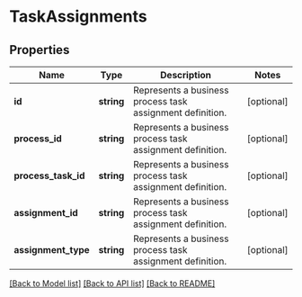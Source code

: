 # TaskAssignments

## Properties
Name | Type | Description | Notes
------------ | ------------- | ------------- | -------------
**id** | **string** | Represents a business process task assignment definition. | [optional] 
**process_id** | **string** | Represents a business process task assignment definition. | [optional] 
**process_task_id** | **string** | Represents a business process task assignment definition. | [optional] 
**assignment_id** | **string** | Represents a business process task assignment definition. | [optional] 
**assignment_type** | **string** | Represents a business process task assignment definition. | [optional] 

[[Back to Model list]](../README.md#documentation-for-models) [[Back to API list]](../README.md#documentation-for-api-endpoints) [[Back to README]](../README.md)


